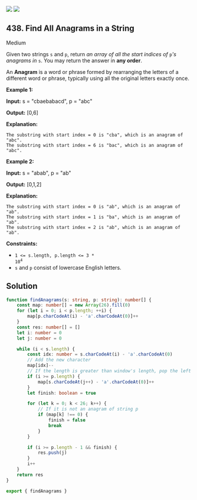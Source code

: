 [![](https://img.shields.io/github/stars/LeetCode-in-TypeScript/LeetCode-in-TypeScript?label=Stars&style=flat-square)](https://github.com/LeetCode-in-TypeScript/LeetCode-in-TypeScript)
[![](https://img.shields.io/github/forks/LeetCode-in-TypeScript/LeetCode-in-TypeScript?label=Fork%20me%20on%20GitHub%20&style=flat-square)](https://github.com/LeetCode-in-TypeScript/LeetCode-in-TypeScript/fork)

## 438\. Find All Anagrams in a String

Medium

Given two strings `s` and `p`, return _an array of all the start indices of_ `p`_'s anagrams in_ `s`. You may return the answer in **any order**.

An **Anagram** is a word or phrase formed by rearranging the letters of a different word or phrase, typically using all the original letters exactly once.

**Example 1:**

**Input:** s = "cbaebabacd", p = "abc"

**Output:** [0,6]

**Explanation:**

    The substring with start index = 0 is "cba", which is an anagram of "abc".
    The substring with start index = 6 is "bac", which is an anagram of "abc". 

**Example 2:**

**Input:** s = "abab", p = "ab"

**Output:** [0,1,2]

**Explanation:**

    The substring with start index = 0 is "ab", which is an anagram of "ab".
    The substring with start index = 1 is "ba", which is an anagram of "ab".
    The substring with start index = 2 is "ab", which is an anagram of "ab". 

**Constraints:**

*   <code>1 <= s.length, p.length <= 3 * 10<sup>4</sup></code>
*   `s` and `p` consist of lowercase English letters.

## Solution

```typescript
function findAnagrams(s: string, p: string): number[] {
    const map: number[] = new Array(26).fill(0)
    for (let i = 0; i < p.length; ++i) {
        map[p.charCodeAt(i) - 'a'.charCodeAt(0)]++
    }
    const res: number[] = []
    let i: number = 0
    let j: number = 0

    while (i < s.length) {
        const idx: number = s.charCodeAt(i) - 'a'.charCodeAt(0)
        // Add the new character
        map[idx]--
        // If the length is greater than window's length, pop the left character in the window
        if (i >= p.length) {
            map[s.charCodeAt(j++) - 'a'.charCodeAt(0)]++
        }
        let finish: boolean = true

        for (let k = 0; k < 26; k++) {
            // If it is not an anagram of string p
            if (map[k] !== 0) {
                finish = false
                break
            }
        }

        if (i >= p.length - 1 && finish) {
            res.push(j)
        }
        i++
    }
    return res
}

export { findAnagrams }
```